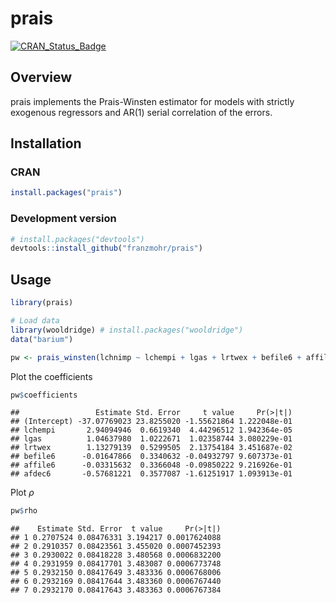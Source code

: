 
prais
=====

[![CRAN\_Status\_Badge](https://www.r-pkg.org/badges/version/prais)](https://cran.r-project.org/package=prais)

Overview
--------

prais implements the Prais-Winsten estimator for models with strictly exogenous regressors and AR(1) serial correlation of the errors.

Installation
------------

### CRAN

``` r
install.packages("prais")
```

### Development version

``` r
# install.packages("devtools")
devtools::install_github("franzmohr/prais")
```

Usage
-----

``` r
library(prais)

# Load data
library(wooldridge) # install.packages("wooldridge")
data("barium")

pw <- prais_winsten(lchnimp ~ lchempi + lgas + lrtwex + befile6 + affile6 + afdec6, data = barium)
```

Plot the coefficients

``` r
pw$coefficients
```

    ##                 Estimate Std. Error     t value     Pr(>|t|)
    ## (Intercept) -37.07769023 23.8255020 -1.55621864 1.222048e-01
    ## lchempi       2.94094946  0.6619340  4.44296512 1.942364e-05
    ## lgas          1.04637980  1.0222671  1.02358744 3.080229e-01
    ## lrtwex        1.13279139  0.5299505  2.13754184 3.451687e-02
    ## befile6      -0.01647866  0.3340632 -0.04932797 9.607373e-01
    ## affile6      -0.03315632  0.3366048 -0.09850222 9.216926e-01
    ## afdec6       -0.57681221  0.3577087 -1.61251917 1.093913e-01

Plot *ρ*

``` r
pw$rho
```

    ##    Estimate Std. Error  t value     Pr(>|t|)
    ## 1 0.2707524 0.08476331 3.194217 0.0017624088
    ## 2 0.2910357 0.08423561 3.455020 0.0007452393
    ## 3 0.2930022 0.08418228 3.480568 0.0006832200
    ## 4 0.2931959 0.08417701 3.483087 0.0006773748
    ## 5 0.2932150 0.08417649 3.483336 0.0006768006
    ## 6 0.2932169 0.08417644 3.483360 0.0006767440
    ## 7 0.2932170 0.08417643 3.483363 0.0006767384
